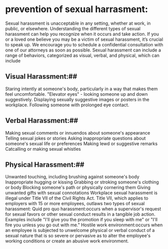 # prevention of sexual harrasment:
Sexual harassment is unacceptable in any setting, whether at work, in public, or elsewhere.
Understanding the different types of sexual harassment can help you recognize when it occurs and take action. 
If you or a loved one believe you may be a victim of sexual harassment, it’s crucial to speak up. We encourage you to schedule a confidential consultation with one of our attorneys as soon as possible.
Sexual harassment can include a range of behaviors, categorized as visual, verbal, and physical, which can include
## Visual Harassment:##
Staring intently at someone's body, particularly in a way that makes them feel uncomfortable.
"Elevator eyes" - looking someone up and down suggestively.
Displaying sexually suggestive images or posters in the workplace.
Following someone with prolonged eye contact.
## Verbal Harassment:##
Making sexual comments or innuendos about someone's appearance
Telling sexual jokes or stories
Asking inappropriate questions about someone's sexual life or preferences
Making lewd or suggestive remarks
Catcalling or making sexual whistles
## Physical Harassment:## 
Unwanted touching, including brushing against someone's body
Inappropriate hugging or kissing
Grabbing or stroking someone's clothing or body
Blocking someone's path or physically cornering them
Giving unwanted gifts with sexual connotations
Workplace sexual harassment is illegal under Title VII of the Civil Rights Act. 
Title VII, which applies to employers with 15 or more employees, outlaws two types of sexual harassment:
Quid pro quo harassment:occurs when a supervisor's request for sexual favors or other sexual conduct results in a tangible job action.
Examples include "I'll give you the promotion if you sleep with me" or "I'll fire you unless you go out with me."
Hostile work environment:occurs when an employee is subjected to unwelcome physical or verbal conduct of a sexual nature that is so severe or pervasive as to alter the employee's working conditions or create an abusive work environment.



